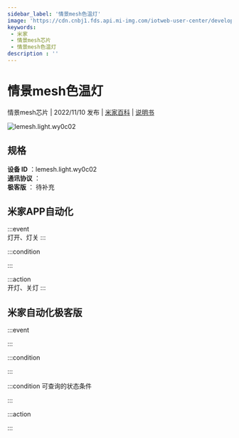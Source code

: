 ```yaml
---
sidebar_label: '情景mesh色温灯'
image: 'https://cdn.cnbj1.fds.api.mi-img.com/iotweb-user-center/developer_1679047651872LgZ7o0TR.png?GalaxyAccessKeyId=AKVGLQWBOVIRQ3XLEW&Expires=9223372036854775807&Signature=xDdlvsVX1P61DG2lzSpKrNXD23c='
keywords: 
 - 米家
 - 情景mesh芯片
 - 情景mesh色温灯
description : ''
---
```

# 情景mesh色温灯

情景mesh芯片 | 2022/11/10 发布 | [米家百科](https://home.mi.com/webapp/content/baike/product/index.html?model=lemesh.light.wy0c02) | [说明书](https://home.mi.com/views/introduction.html?model=lemesh.light.wy0c02&region=cn)

![lemesh.light.wy0c02](https://cdn.cnbj1.fds.api.mi-img.com/iotweb-user-center/developer_1679047651872LgZ7o0TR.png?GalaxyAccessKeyId=AKVGLQWBOVIRQ3XLEW&Expires=9223372036854775807&Signature=xDdlvsVX1P61DG2lzSpKrNXD23c=)

## 规格  
> 
**设备 ID** ：lemesh.light.wy0c02  
**通讯协议** ：  
**极客版**  ： 待补充 


## 米家APP自动化  

:::event  
灯开、灯关
:::

:::condition  

:::

:::action   
开灯、关灯
:::

## 米家自动化极客版  

:::event  

:::

:::condition  

:::

:::condition 可查询的状态条件  

:::

:::action  

:::

        
